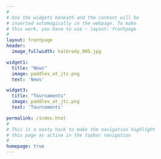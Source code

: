 ```yaml
---
#
# Use the widgets beneath and the content will be
# inserted automagically in the webpage. To make
# this work, you have to use › layout: frontpage
#
layout: frontpage
header:
  image_fullwidth: halbrady_005.jpg

widget1:
  title: "News"
  image: paddles_at_jtc.png 
  text: 'News'

widget3:
  title: "Tournaments"
  image: paddles_at_jtc.png 
  text: 'Tournaments'

permalink: /index.html
#
# This is a nasty hack to make the navigation highlight
# this page as active in the topbar navigation
#
homepage: true
---
```


